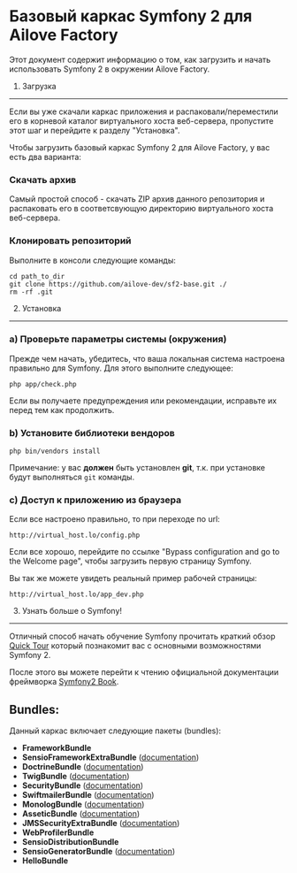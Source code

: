 Базовый каркас Symfony 2 для Ailove Factory
========================

Этот документ содержит информацию о том, как загрузить и начать использовать Symfony 2 в окружении Ailove Factory.

1) Загрузка
--------------------------------

Если вы уже скачали каркас приложения и распаковали/переместили его в корневой каталог виртуального хоста веб-сервера, пропустите этот шаг и перейдите к разделу "Установка".

Чтобы загрузить базовый каркас Symfony 2 для Ailove Factory, у вас есть два варианта:

### Скачать архив

Самый простой способ - скачать ZIP архив данного репозитория и распаковать его в соответсвующую директорию виртуального хоста веб-сервера.

### Клонировать репозиторий

Выполните в консоли следующие команды:

    cd path_to_dir
    git clone https://github.com/ailove-dev/sf2-base.git ./
    rm -rf .git

2) Установка
---------------

### a) Проверьте параметры системы (окружения)

Прежде чем начать, убедитесь, что ваша локальная система настроена правильно
для Symfony. Для этого выполните следующее:

    php app/check.php

Если вы получаете предупреждения или рекомендации, исправьте их перед тем как продолжить.

### b) Установите библиотеки вендоров

    php bin/vendors install

Примечание: у вас **должен** быть установлен **git**, т.к. при установке будут выполняться `git` команды.

### c) Доступ к приложению из браузера

Если все настроено правильно, то при переходе по url:

    http://virtual_host.lo/config.php

Если все хорошо, перейдите по ссылке "Bypass configuration and go to the Welcome page", чтобы загрузить первую страницу Symfony.


Вы так же можете увидеть реальный пример рабочей страницы:

    http://virtual_host.lo/app_dev.php

3) Узнать больше о Symfony!
-----------------------

Отличный способ начать обучение Symfony прочитать краткий обзор [Quick Tour](http://symfony.com/doc/current/quick_tour/the_big_picture.html) который познакомит вас с основными возможностями Symfony 2.

После этого вы можете перейти к чтению официальной документации фреймворка [Symfony2 Book](http://symfony.com/doc/current/).

Bundles:
---------------
Данный каркас включает следующие пакеты (bundles):

* **FrameworkBundle**
* **SensioFrameworkExtraBundle** ([documentation](http://symfony.com/doc/current/bundles/SensioFrameworkExtraBundle/index.html))
* **DoctrineBundle** ([documentation](http://symfony.com/doc/current/book/doctrine.html))
* **TwigBundle** ([documentation](http://symfony.com/doc/current/book/templating.html))
* **SecurityBundle** ([documentation](http://symfony.com/doc/current/book/security.html))
* **SwiftmailerBundle** ([documentation](http://symfony.com/doc/2.0/cookbook/email.html))
* **MonologBundle** ([documentation](http://symfony.com/doc/2.0/cookbook/logging/monolog.html))
* **AsseticBundle** ([documentation](http://symfony.com/doc/2.0/cookbook/assetic/asset_management.html))
* **JMSSecurityExtraBundle** ([documentation](http://symfony.com/doc/current/bundles/JMSSecurityExtraBundle/index.html))
* **WebProfilerBundle**
* **SensioDistributionBundle**
* **SensioGeneratorBundle** ([documentation](http://symfony.com/doc/current/bundles/SensioGeneratorBundle/index.html))
* **HelloBundle**

